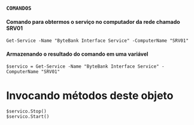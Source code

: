 ### `COMANDOS`


#### Comando para obtermos o serviço no computador da rede chamado SRV01
```
Get-Service -Name "ByteBank Interface Service" -ComputerName "SRV01"
```

#### Armazenando o resultado do comando em uma variável
```
$servico = Get-Service -Name "ByteBank Interface Service" -ComputerName "SRV01"
```

# Invocando métodos deste objeto
```
$servico.Stop()
$servico.Start()
```
